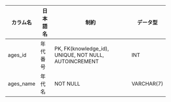 | カラム名  | 日本語名 | 制約                                                  | データ型   |
| --------- | -------- | ----------------------------------------------------- | ---------- |
| ages_id   | 年代番号 | PK, FK(knowledge_id), UNIQUE, NOT NULL, AUTOINCREMENT | INT        |
| ages_name | 年代名   | NOT NULL                                              | VARCHAR(7) |
